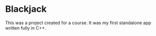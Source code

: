 # Blackjack

This was a project created for a course. It was my first standalone app written fully in C++.
